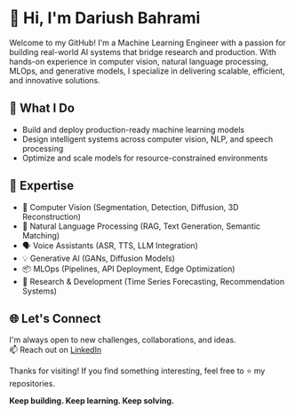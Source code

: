 # 👋 Hi, I'm Dariush Bahrami

Welcome to my GitHub! I'm a Machine Learning Engineer with a passion for building real-world AI systems that bridge research and production. With hands-on experience in computer vision, natural language processing, MLOps, and generative models, I specialize in delivering scalable, efficient, and innovative solutions.

## 🚀 What I Do

- Build and deploy production-ready machine learning models
- Design intelligent systems across computer vision, NLP, and speech processing
- Optimize and scale models for resource-constrained environments

## 🧠 Expertise

- 🤖 Computer Vision (Segmentation, Detection, Diffusion, 3D Reconstruction)
- 🧾 Natural Language Processing (RAG, Text Generation, Semantic Matching)
- 🗣️ Voice Assistants (ASR, TTS, LLM Integration)
- 💡 Generative AI (GANs, Diffusion Models)
- 📦 MLOps (Pipelines, API Deployment, Edge Optimization)
- 🧪 Research & Development (Time Series Forecasting, Recommendation Systems)

## 🌐 Let's Connect

I'm always open to new challenges, collaborations, and ideas.  
📫 Reach out on [LinkedIn](https://www.linkedin.com/in/dariush-bahrami/)  

Thanks for visiting! If you find something interesting, feel free to ⭐ my repositories.

**Keep building. Keep learning. Keep solving.**
